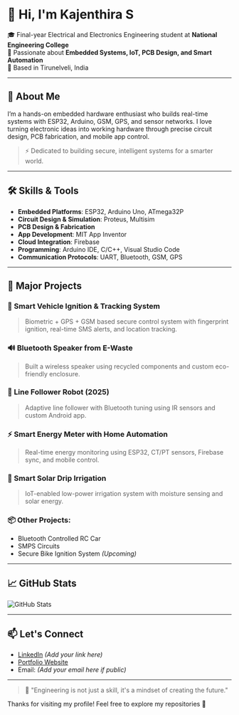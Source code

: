 # 👋 Hi, I'm Kajenthira S

🎓 Final-year Electrical and Electronics Engineering student at **National Engineering College**  
🔧 Passionate about **Embedded Systems, IoT, PCB Design, and Smart Automation**  
📍 Based in Tirunelveli, India

---

## 🚀 About Me
I’m a hands-on embedded hardware enthusiast who builds real-time systems with ESP32, Arduino, GSM, GPS, and sensor networks. I love turning electronic ideas into working hardware through precise circuit design, PCB fabrication, and mobile app control.

> ⚡ Dedicated to building secure, intelligent systems for a smarter world.

---

## 🛠️ Skills & Tools

- **Embedded Platforms**: ESP32, Arduino Uno, ATmega32P
- **Circuit Design & Simulation**: Proteus, Multisim
- **PCB Design & Fabrication**
- **App Development**: MIT App Inventor
- **Cloud Integration**: Firebase
- **Programming**: Arduino IDE, C/C++, Visual Studio Code
- **Communication Protocols**: UART, Bluetooth, GSM, GPS

---

## 🔬 Major Projects

### 🔐 Smart Vehicle Ignition & Tracking System
> Biometric + GPS + GSM based secure control system with fingerprint ignition, real-time SMS alerts, and location tracking.

### 🔊 Bluetooth Speaker from E-Waste
> Built a wireless speaker using recycled components and custom eco-friendly enclosure.

### 🤖 Line Follower Robot (2025)
> Adaptive line follower with Bluetooth tuning using IR sensors and custom Android app.

### ⚡ Smart Energy Meter with Home Automation
> Real-time energy monitoring using ESP32, CT/PT sensors, Firebase sync, and mobile control.

### 🌿 Smart Solar Drip Irrigation
> IoT-enabled low-power irrigation system with moisture sensing and solar energy.

### 📦 Other Projects:
- Bluetooth Controlled RC Car
- SMPS Circuits
- Secure Bike Ignition System *(Upcoming)*

---

## 📈 GitHub Stats
![GitHub Stats](https://github-readme-stats.vercel.app/api?username=kajenthira-s&show_icons=true&theme=radical)

---

## 📫 Let's Connect
- [LinkedIn](https://www.linkedin.com) *(Add your link here)*
- [Portfolio Website](https://kajenthira-s.github.io)
- Email: *(Add your email here if public)*

---

> 🧠 "Engineering is not just a skill, it's a mindset of creating the future."

Thanks for visiting my profile! Feel free to explore my repositories 🚀
